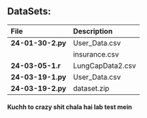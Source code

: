 ## DataSets:

| File              | Description      |
| :--------         | :--------------- |
| **24-01-30-2.py** | User_Data.csv    |
|                   | insurance.csv    |
| **24-03-05-1.r**  | LungCapData2.csv |
| **24-03-19-1.py** | User_Data.csv    |
| **24-03-19-2.py** | dataset.zip      |

#### Kuchh to crazy shit chala hai lab test mein